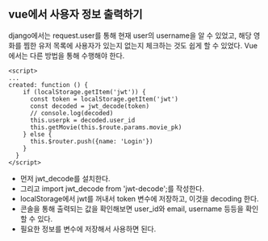 ## vue에서 사용자 정보 출력하기

django에서는 request.user를 통해 현재 user의 username을 알 수 있었고, 해당 영화를 찜한 유저 목록에 사용자가 있는지 없는지 체크하는 것도 쉽게 할 수 있었다. Vue에서는 다른 방법을 통해 수행해야 한다.



```vue
<script>
...
created: function () {
    if (localStorage.getItem('jwt')) {
      const token = localStorage.getItem('jwt')
      const decoded = jwt_decode(token)
      // console.log(decoded)
      this.userpk = decoded.user_id
      this.getMovie(this.$route.params.movie_pk)
    } else {
      this.$router.push({name: 'Login'})
    }
  }
</script>
```

- 먼저 jwt_decode를 설치한다.
- 그리고 import jwt_decode from 'jwt-decode';를 작성한다.
- localStorage에서 jwt를 꺼내서 token 변수에 저장하고, 이것을 decoding 한다.
- 콘솔을 통해 출력되는 값을 확인해보면 user_id와 email, username 등등을 확인할 수 있다.
- 필요한 정보를 변수에 저장해서 사용하면 된다.